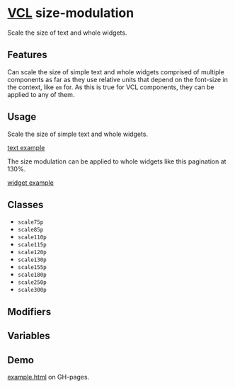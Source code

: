 # [VCL](https://vcl.github.io/) size-modulation

Scale the size of text and whole widgets.

## Features

Can scale the size of simple text and whole widgets comprised of
multiple components as far as they use relative units
that depend on the font-size in the context, like `em` for.
As this is true for VCL components, they can be applied to any of them.

## Usage

Scale the size of simple text and whole widgets.

[text example](/demo/example-text.html)

The size modulation can be applied to whole widgets like this
pagination at 130%.

[widget example](/demo/example-widget.html)

## Classes

- `scale75p`
- `scale85p`
- `scale110p`
- `scale115p`
- `scale120p`
- `scale130p`
- `scale155p`
- `scale180p`
- `scale250p`
- `scale300p`

## Modifiers

## Variables

## Demo

[example.html](/demo/example.html) on GH-pages.
